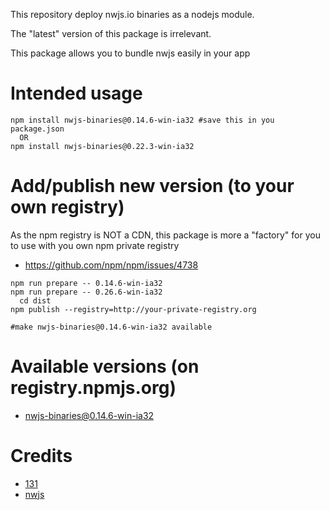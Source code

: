 This repository deploy nwjs.io binaries as a nodejs module.

The "latest" version of this package is irrelevant.

This package allows you to bundle nwjs easily in your app


# Intended usage

```
npm install nwjs-binaries@0.14.6-win-ia32 #save this in you package.json
  OR
npm install nwjs-binaries@0.22.3-win-ia32
```

# Add/publish new version (to your own registry)
As the npm registry is NOT a CDN, this package is more a "factory" for you to use with you own npm private registry
  * https://github.com/npm/npm/issues/4738
```
npm run prepare -- 0.14.6-win-ia32
npm run prepare -- 0.26.6-win-ia32
  cd dist
npm publish --registry=http://your-private-registry.org

#make nwjs-binaries@0.14.6-win-ia32 available
```



# Available versions (on registry.npmjs.org)
* nwjs-binaries@0.14.6-win-ia32


# Credits
* [131](https://github.com/131) 
* [nwjs](https://nwjs.io)
